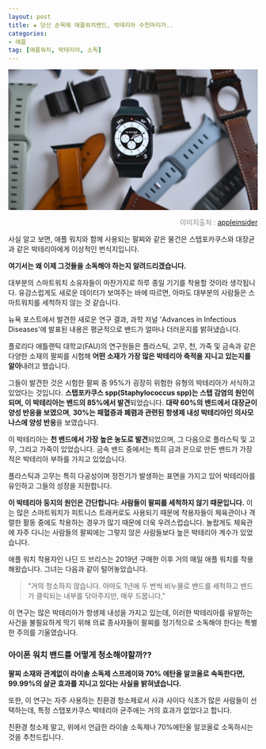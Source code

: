 ```yaml
---
layout: post  
title: ✚ 당신 손목에 애플워치밴드, 박테리아 수천마리가.. 
categories:
- 애플
tag: [애플워치, 박테리아, 소독]
---
```


<div class="markdown-image">
<img src="/assets/article_images/2023-08-18-band-bacteria/1.jpg" alt="" align="middle"/><p style="text-align:right;  color:#878787"> 이미지출처 : <a href="https://appleinsider.com/articles/23/08/18/apple-watch-bands-harbor-dangerous-bacteria----because-no-one-cleans-them/"> appleinsider </a></p> </div>

<p class="drop-korean">
사실 알고 보면, 애플 워치와 함께 사용되는 팔찌와 같은 물건은 스탭포카쿠스와 대장균과 같은 박테리아에게 이상적인 번식지입니다.
</p>

**여기서는 왜 이제 그것들을 소독해야 하는지 알려드리겠습니다.**

대부분의 스마트워치 소유자들이 마찬가지로 하루 종일 기기를 착용할 것이라 생각됩니다. 유감스럽게도 새로운 데이터가 보여주는 바에 따르면, 아마도 대부분의 사람들은 스마트워치를 세척하지 않는 것 같습니다.

뉴욕 포스트에서 발견한 새로운 연구 결과, 과학 저널 'Advances in Infectious Diseases'에 발표된 내용은 평균적으로 밴드가 얼마나 더러운지를 밝혀냈습니다.

플로리다 애틀랜틱 대학교(FAU)의 연구원들은 플라스틱, 고무, 천, 가죽 및 금속과 같은 다양한 소재의 팔찌를 시험해 **어떤 소재가 가장 많은 박테리아 축적을 지니고 있는지를 알아**내려고 했습니다.

그들이 발견한 것은 시험한 팔찌 중 95%가 굉장히 위험한 유형의 박테리아가 서식하고 있었다는 것입니다. **스탭포카쿠스 spp(Staphylococcus spp)는 스탭 감염의 원인이 되며, 이 박테리아는 밴드의 85%에서 발견**되었습니다. **대략 60%의 밴드에서 대장균이 양성 반응을 보였으며**, **30%는 패혈증과 폐렴과 관련된 항생제 내성 박테리아인 의사모나스에 양성 반응**을 보였습니다.

이 박테리아는 **천 밴드에서 가장 높은 농도로 발견**되었으며, 그 다음으로 플라스틱 및 고무, 그리고 가죽이 있었습니다. 금속 밴드 중에서는 특히 금과 은으로 만든 밴드가 가장 적은 박테리아 부하를 가지고 있었습니다.

플라스틱과 고무는 특히 다공성이며 정전기가 발생하는 표면을 가지고 있어 박테리아를 유인하고 그들의 성장을 지원합니다.

**이 박테리아 둥지의 원인은 간단합니다: 사람들이 팔찌를 세척하지 않기 때문입니다.** 이는 많은 스마트워치가 피트니스 트래커로도 사용되기 때문에 착용자들이 체육관이나 격렬한 활동 중에도 착용하는 경우가 많기 때문에 더욱 우려스럽습니다. 놀랍게도 체육관에 자주 다니는 사람들의 팔찌에는 그렇지 않은 사람들보다 높은 박테리아 계수가 있었습니다.

애플 워치 착용자인 나딘 드 브리스는 2019년 구매한 이후 거의 매일 애플 워치를 착용해왔습니다. 그녀는 다음과 같이 털어놓았습니다.

>"거의 청소하지 않습니다. 아마도 1년에 두 번씩 비누물로 밴드를 세척하고 밴드가 클릭되는 내부를 닦아주지만, 매우 드뭅니다," 

이 연구는 많은 박테리아가 항생제 내성을 가지고 있는데, 이러한 박테리아를 유발하는 사건을 불필요하게 막기 위해 의료 종사자들이 팔찌를 정기적으로 소독해야 한다는 특별한 주의를 기울였습니다.

### 아이폰 워치 밴드를 어떻게 청소해야할까??
**팔찌 소재와 관계없이 라이솔 소독제 스프레이와 70% 에탄올 알코올로 속독한다면, 99.99%의 살균 효과를 지니고 있다는 사실을 밝혀냈습니다.**

또한, 이 연구는 자주 사용하는 친환경 청소제로서 사과 사이다 식초가 많은 사람들이 선택하는데, 특정 스탭포카쿠스 박테리아 균주에는 거의 효과가 없었다고 합니다.

친환경 청소제 말고, 위에서 언급한 라이솔 소독제나 70%에탄올 알코올로 소독하시는 것을 추천드립니다.
